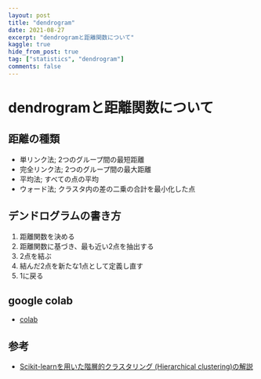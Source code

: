 ```yaml
---
layout: post
title: "dendrogram"
date: 2021-08-27
excerpt: "dendrogramと距離関数について"
kaggle: true
hide_from_post: true
tag: ["statistics", "dendrogram"]
comments: false
---
```


# dendrogramと距離関数について

## 距離の種類
 - 単リンク法; 2つのグループ間の最短距離
 - 完全リンク法; 2つのグループ間の最大距離
 - 平均法; すべての点の平均
 - ウォード法; クラスタ内の差の二乗の合計を最小化した点

## デンドログラムの書き方
 1. 距離関数を決める
 2. 距離関数に基づき、最も近い2点を抽出する
 3. 2点を結ぶ
 4. 結んだ2点を新たな1点として定義し直す
 5. 1に戻る

## google colab
 - [colab](https://colab.research.google.com/drive/1rziYWQV6WX8PP9LHX4TNltoDZeINDeBw?usp=sharing)

## 参考
 - [Scikit-learnを用いた階層的クラスタリング (Hierarchical clustering)の解説](https://data-analysis-stats.jp/%E6%A9%9F%E6%A2%B0%E5%AD%A6%E7%BF%92/scikit-learn%E3%82%92%E7%94%A8%E3%81%84%E3%81%9F%E9%9A%8E%E5%B1%A4%E7%9A%84%E3%82%AF%E3%83%A9%E3%82%B9%E3%82%BF%E3%83%AA%E3%83%B3%E3%82%B0-hierarchical-clustering%E3%81%AE%E8%A7%A3%E8%AA%AC/)
